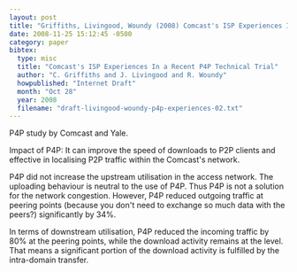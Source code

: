 ```yaml
---
layout: post
title: "Griffiths, Livingood, Woundy (2008) Comcast's ISP Experiences In a Recent P4P Technical Trial (Internet Draft)"
date: 2008-11-25 15:12:45 -0500
category: paper
bibtex:
  type: misc
  title: "Comcast's ISP Experiences In a Recent P4P Technical Trial"
  author: "C. Griffiths and J. Livingood and R. Woundy"
  howpublished: "Internet Draft"
  month: "Oct 28"
  year: 2008
  filename: "draft-livingood-woundy-p4p-experiences-02.txt"
---
```

P4P study by Comcast and Yale.

Impact of P4P: It can improve the speed of downloads to P2P clients and effective in localising P2P traffic within the Comcast's network.

P4P did not increase the upstream utilisation in the access network. The uploading behaviour is neutral to the use of P4P. Thus P4P is not a solution for the network congestion. However, P4P reduced outgoing traffic at peering points (because you don't need to exchange so much data with the peers?) significantly by 34%.

In terms of downstream utilisation, P4P reduced the incoming traffic by 80% at the peering points, while the download activity remains at the level. That means a significant portion of the download activity is fulfilled by the intra-domain transfer.
